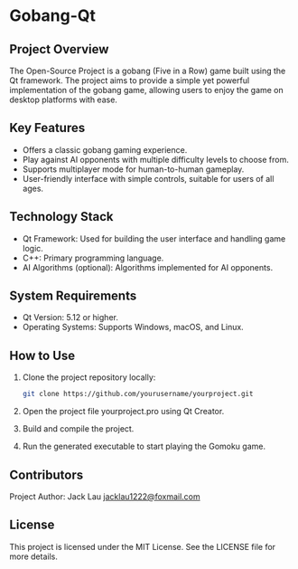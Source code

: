 # Gobang-Qt

## Project Overview

The Open-Source Project is a gobang (Five in a Row) game built using the Qt framework. The project aims to provide a simple yet powerful implementation of the gobang game, allowing users to enjoy the game on desktop platforms with ease.

## Key Features

- Offers a classic gobang gaming experience.
- Play against AI opponents with multiple difficulty levels to choose from.
- Supports multiplayer mode for human-to-human gameplay.
- User-friendly interface with simple controls, suitable for users of all ages.

## Technology Stack

- Qt Framework: Used for building the user interface and handling game logic.
- C++: Primary programming language.
- AI Algorithms (optional): Algorithms implemented for AI opponents.

## System Requirements

- Qt Version: 5.12 or higher.
- Operating Systems: Supports Windows, macOS, and Linux.

## How to Use

1. Clone the project repository locally:

   ```bash
   git clone https://github.com/yourusername/yourproject.git
   ```
   
 2. Open the project file yourproject.pro using Qt Creator.
 3. Build and compile the project.
 4. Run the generated executable to start playing the Gomoku game.

## Contributors
Project Author: Jack Lau jacklau1222@foxmail.com

## License
This project is licensed under the MIT License. See the LICENSE file for more details.
